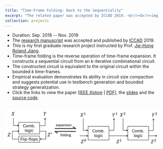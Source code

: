 ```yaml
---
title: "Time-Frame Folding: Back to the Sequentiality"
excerpt: "The related paper was accepted by ICCAD 2019. <br/><br/><img src='/images/tff.png' width='600'>"
collection: projects
---
```


* Duration: Sep. 2018 -- Nov. 2019
* The [research manuscript](https://po-chun-chien.github.io/publication/2019-11-timeFold) was accepted and published by [ICCAD](https://iccad.com/) 2019.
* This is my first graduate research project instructed by Prof. [Jie-Hong Roland Jiang](http://cc.ee.ntu.edu.tw/~jhjiang/).
* Time-frame folding is the reverse operation of time-frame expansion. It constructs a sequential circuit from an *k*-iterative combinational circuit.
* The constructed circuit is equivalent to the original circuit within the bounded *k* time-frames.
* Empirical evaluation demonstrates its ability in circuit size compaction and suggests potential use in testbench generation and bounded strategy generalization.
* Click the links to view the paper [[IEEE *Xplore*](https://ieeexplore.ieee.org/document/8942078) &#124; [PDF](http://po-chun-chien.github.io/files/papers/iccad19_tff.pdf)], the [slides](http://po-chun-chien.github.io/files/slides/iccad19_tff_slides.pdf) and the [source code](https://github.com/NTU-ALComLab/ext-folding).

<br/>
<center><img src='/images/tff.png' width='600'></center>